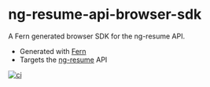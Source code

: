# ng-resume-api-browser-sdk

A Fern generated browser SDK for the ng-resume API.

* Generated with [Fern](https://github.com/fern-api/fern)
* Targets the [ng-resume](https://github.com/jpfulton/ng-resume/) API

[![ci](https://github.com/jpfulton/ng-resume-api-browser-sdk/actions/workflows/ci.yml/badge.svg)](https://github.com/jpfulton/ng-resume-api-browser-sdk/actions/workflows/ci.yml)
